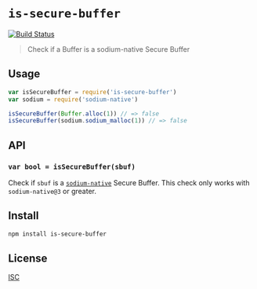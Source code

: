 # `is-secure-buffer`

[![Build Status](https://travis-ci.org/emilbayes/is-secure-buffer.svg?branch=master)](https://travis-ci.org/emilbayes/is-secure-buffer)

> Check if a Buffer is a sodium-native Secure Buffer

## Usage

```js
var isSecureBuffer = require('is-secure-buffer')
var sodium = require('sodium-native')

isSecureBuffer(Buffer.alloc(1)) // => false
isSecureBuffer(sodium.sodium_malloc(1)) // => false
```

## API

### `var bool = isSecureBuffer(sbuf)`

Check if `sbuf` is a [`sodium-native`](https://github.com/sodium-friends/sodium-native)
Secure Buffer. This check only works with `sodium-native@3` or greater.

## Install

```sh
npm install is-secure-buffer
```

## License

[ISC](LICENSE)
